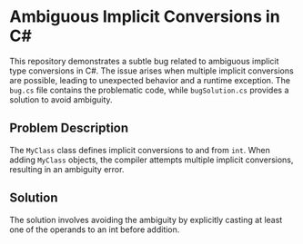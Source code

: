# Ambiguous Implicit Conversions in C#

This repository demonstrates a subtle bug related to ambiguous implicit type conversions in C#.  The issue arises when multiple implicit conversions are possible, leading to unexpected behavior and a runtime exception. The `bug.cs` file contains the problematic code, while `bugSolution.cs` provides a solution to avoid ambiguity.

## Problem Description

The `MyClass` class defines implicit conversions to and from `int`.  When adding `MyClass` objects, the compiler attempts multiple implicit conversions, resulting in an ambiguity error.

## Solution

The solution involves avoiding the ambiguity by explicitly casting at least one of the operands to an int before addition.
